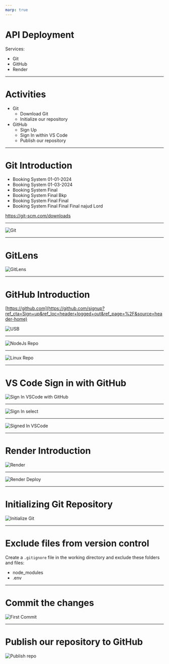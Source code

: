 ```yaml
---
marp: true
---
```



# API Deployment


Services:
- Git
- GitHub
- Render
---

# Activities

- Git
    - Download Git
    - Initialize our repository
- GitHub
    - Sign Up
    - Sign In within VS Code
    - Publish our repository


---

# Git Introduction

- Booking System 01-01-2024
- Booking System 01-03-2024
- Booking System Final
- Booking System Final Bkp
- Booking System Final Final
- Booking System Final Final Final najud Lord


https://git-scm.com/downloads

---
![Git](https://www.nobledesktop.com/image/blog/git-branches-merge.png)


---

# GitLens


![GitLens](./Assets/Gitlens.png)

---

# GitHub Introduction

[https://github.com](https://github.com/signup?ref_cta=Sign+up&ref_loc=header+logged+out&ref_page=%2F&source=header-home)

![USB](./Assets/USB-sticks.jpg)


---

![NodeJs Repo](./Assets//github%20nodejs.png)

---

![Linux Repo](./Assets/linux.png)

---

# VS Code Sign in with GitHub

![Sign In VSCode with GitHub](./Assets/vs%20code%20sign%20in%20github.png)

---

![Sign In select](./Assets/sign%20in%20with%20github%20select.png)

---

![Signed In VSCode](./Assets/signed%20in%20vs%20code.png)


---

# Render Introduction

![Render](./Assets/sharing%20laptop%202.png)

---

![Render Deploy](./Assets/render%20deploy%20sample.png)

---

# Initializing Git Repository

![Initialize Git](./Assets/init%20repository.png)

---

# Exclude files from version control

Create a `.gitignore` file in the working directory and exclude these folders and files:

- node_modules
- .env

---

# Commit the changes

![First Commit](./Assets/first%20commit.png)

---

# Publish our repository to GitHub

![Publish repo](./Assets/publish.png)